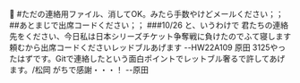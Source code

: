 
#ただの連絡用ファイル、消してOK。みたら手数やけどメールください；；
##あとまじで出席コードください；；
###10/26
と、いうわけで 君たちの連絡先をください、今日私は日本シリーズチケット争奪戦に負けたのでふて寝します
頼むから出席コードくださいレッドブルあげます --HW22A109 原田
3125やったはずです。Gitで連絡したという面白ポイントでレットブル奢るで許してあげます。/松岡
がちで感謝・・・！ --原田
